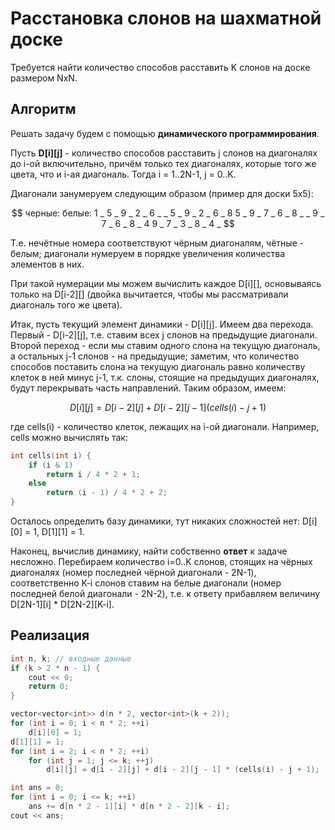 # Расстановка слонов на шахматной доске

Требуется найти количество способов расставить K слонов на доске размером NxN.

## Алгоритм

Решать задачу будем с помощью **динамического программирования**.

Пусть **D[i][j]** - количество способов расставить j слонов на диагоналях до i-ой включительно, причём только тех диагоналях, которые того же цвета, что и i-ая диагональ. Тогда i = 1..2N-1, j = 0..K.

Диагонали занумеруем следующим образом (пример для доски 5x5):

$$
черные:     белые:
1 _ 5 _ 9   _ 2 _ 6 _
_ 5 _ 9 _   2 _ 6 _ 8
5 _ 9 _ 7   _ 6 _ 8 _ 
_ 9 _ 7 _   6 _ 8 _ 4
9 _ 7 _ 3   _ 8 _ 4 _
$$

Т.е. нечётные номера соответствуют чёрным диагоналям, чётные - белым; диагонали нумеруем в порядке увеличения количества элементов в них.

При такой нумерации мы можем вычислить каждое D[i][], основываясь только на D[i-2][] (двойка вычитается, чтобы мы рассматривали диагональ того же цвета).

Итак, пусть текущий элемент динамики - D[i][j]. Имеем два перехода. Первый - D[i-2][j], т.е. ставим всех j слонов на предыдущие диагонали. Второй переход - если мы ставим одного слона на текущую диагональ, а остальных j-1 слонов - на предыдущие; заметим, что количество способов поставить слона на текущую диагональ равно количеству клеток в ней минус j-1, т.к. слоны, стоящие на предыдущих диагоналях, будут перекрывать часть направлений. Таким образом, имеем:

$$
D[i][j] = D[i-2][j] + D[i-2][j-1] (cells(i) - j + 1)
$$

где cells(i) - количество клеток, лежащих на i-ой диагонали. Например, cells можно вычислять так:
<!--- TODO: specify code snippet id -->
``` cpp
int cells(int i) {
    if (i & 1)
        return i / 4 * 2 + 1;
    else
        return (i - 1) / 4 * 2 + 2;
}
```
Осталось определить базу динамики, тут никаких сложностей нет: D[i][0] = 1, D[1][1] = 1.

Наконец, вычислив динамику, найти собственно **ответ** к задаче несложно. Перебираем количество i=0..K слонов, стоящих на чёрных диагоналях (номер последней чёрной диагонали - 2N-1), соответственно K-i слонов ставим на белые диагонали (номер последней белой диагонали - 2N-2), т.е. к ответу прибавляем величину D[2N-1][i] * D[2N-2][K-i].

## Реализация

<!--- TODO: specify code snippet id -->
``` cpp
int n, k; // входные данные
if (k > 2 * n - 1) {
    cout << 0;
    return 0;
}

vector<vector<int>> d(n * 2, vector<int>(k + 2));
for (int i = 0; i < n * 2; ++i)
    d[i][0] = 1;
d[1][1] = 1;
for (int i = 2; i < n * 2; ++i)
    for (int j = 1; j <= k; ++j)
        d[i][j] = d[i - 2][j] + d[i - 2][j - 1] * (cells(i) - j + 1);

int ans = 0;
for (int i = 0; i <= k; ++i)
    ans += d[n * 2 - 1][i] * d[n * 2 - 2][k - i];
cout << ans;
```
